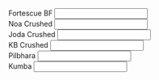 <div class="row material-row mb-2">
                <div class="col-md-2">
                    <label class="form-label">Fortescue BF</label>
                    <input class="form-control" type="text">
                </div>
                <div class="col-md-2">
                    <label class="form-label">Noa Crushed</label>
                    <input class="form-control" type="text">
                </div>
                <div class="col-md-2">
                    <label class="form-label">Joda Crushed</label>
                    <input class="form-control" type="text">
                </div>
                <div class="col-md-2">
                    <label class="form-label">KB Crushed</label>
                    <input class="form-control" type="text">
                </div>
                <div class="col-md-2">
                    <label class="form-label">Pilbhara</label>
                    <input class="form-control" type="text">
                </div>
                <div class="col-md-2">
                    <label class="form-label">Kumba</label>
                    <input class="form-control" type="text">
                </div>
            </div>

